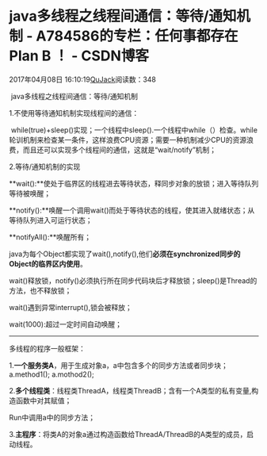 # java多线程之线程间通信：等待/通知机制 - A784586的专栏：任何事都存在 Plan B ！ - CSDN博客





2017年04月08日 16:10:19[QuJack](https://me.csdn.net/A784586)阅读数：348








 java多线程之线程间通信：等待/通知机制

1.不使用等待通知机制实现线程间的通信：

 while(true)+sleep()实现；一个线程中sleep().一个线程中while（）检查。while轮训机制来检查某一条件，这样浪费CPU资源；需要一种机制减少CPU的资源浪费，而且还可以实现多个线程间的通信，这就是“wait/notify”机制；

2.等待/通知机制的实现

**wait():**使处于临界区的线程进去等待状态，释同步对象的放锁；进入等待队列等待被唤醒；

**notify():**唤醒一个调用wait()而处于等待状态的线程，使其进入就绪状态；从等待队列进入可运行状态；

**notifyAll():**唤醒所有；

java为每个Object都实现了wait(),notify(),他们**必须在synchronized同步的Object的临界区内使用**。

wait()释放锁，notify()必须执行所在同步代码块后才释放锁；sleep()是Thread的方法，也不释放锁；

wait()遇到异常interrupt(),锁会被释放；

wait(1000):超过一定时间自动唤醒；

-----------------------------------------------



多线程的程序一般框架：

1.**一个服务类A**，用于生成对象a，a中包含多个的同步方法或者同步块；a.method1(); a.mothod2();

2.**多个线程类**：线程类ThreadA，线程类ThreadB；含有一个A类型的私有变量,构造函数中对其赋值；

Run中调用a中的同步方法；

3.**主程序**：将类A的对象a通过构造函数给ThreadA/ThreadB的A类型的成员，启动线程。






